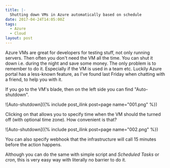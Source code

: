 ```yaml
---
title: |-
  Shutting down VMs in Azure automatically based on schedule
date: 2017-04-24T14:05:00Z
tags:
  - Azure
  - Cloud
layout: post
---
```

Azure VMs are great for developers for testing stuff, not only running servers. Then often you don't need the VM all the time. You can shut it down i.e. during the night and save some money. The only problem is to remember to do it. Especially if the VM is used in a team etc. Luckily Azure portal has a less-known feature, as I've found last Friday when chatting with a friend, to help you with it.

<!-- excerpt -->

If you go to the VM's blade, then on the left side you can find "Auto-shutdown".

![Auto-shutdown]({% include post_ilink post=page name="001.png" %})

Clicking on that allows you to specify time when the VM should the turned off (with optional time zone). How convenient is that? 

![Auto-shutdown]({% include post_ilink post=page name="002.png" %})

You can also specify webhook that the infrastructure will call 15 minutes before the action happens.

Although you can do the same with simple script and _Scheduled Tasks_ or _cron_, this is very easy way with literally no barrier to do it.